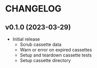 # CHANGELOG

## v0.1.0 (2023-03-29)

- Initial release
  - Scrub cassette data
  - Warn or error on expired cassettes
  - Setup and teardown cassette tests
  - Setup cassette directory
